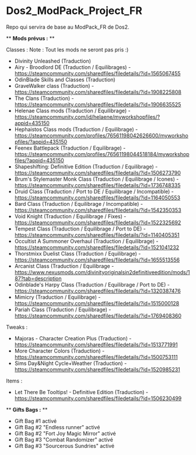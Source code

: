 # Dos2_ModPack_Project_FR

Repo qui servira de base au ModPack_FR de Dos2.

** **Mods prévus :** **

Classes :
Note : Tout les mods ne seront pas pris :)
- Divinity Unleashed (Traduction)
- Airy - Broodlord DE (Traduction / Equilibrages) - https://steamcommunity.com/sharedfiles/filedetails/?id=1565067455
- OdinBlade Skills and Classes (Traduction)
- GraveWalker class (Traduction) - https://steamcommunity.com/sharedfiles/filedetails/?id=1908225808
- The Clans (Traduction) - https://steamcommunity.com/sharedfiles/filedetails/?id=1906635525
- Helenae Class mods (Traduction / Equilibrage) - https://steamcommunity.com/id/helaene/myworkshopfiles/?appid=435150
- Hephaistos Class mods (Traduction / Equilibrage) - https://steamcommunity.com/profiles/76561198042626600/myworkshopfiles/?appid=435150
- Feenex Battlepack (Traduction / Equilibrage) - https://steamcommunity.com/profiles/76561198044518184/myworkshopfiles/?appid=435150
- Shapeshifting: Definitive Edition (Traduction / Equilibrage) - https://steamcommunity.com/sharedfiles/filedetails/?id=1506273790
- Brum's Stylemaster Monk Class (Traduction / Equilibrage / Icones) - https://steamcommunity.com/sharedfiles/filedetails/?id=1736748335
- Druid Class (Traduction / Port to DE / Equilibrage / Incompatible) - https://steamcommunity.com/sharedfiles/filedetails/?id=1164050553
- Bard Class (Traduction / Equilibrage / Incompatible) - https://steamcommunity.com/sharedfiles/filedetails/?id=1542350353
- Void Knight (Traduction / Equilibrage / Fixes) - https://steamcommunity.com/sharedfiles/filedetails/?id=1522325692
- Tempest Class (Traduction / Equilibrage / Port to DE) - https://steamcommunity.com/sharedfiles/filedetails/?id=1140405351
- Occultist A Summoner Overhaul (Traduction / Equilibrage) - https://steamcommunity.com/sharedfiles/filedetails/?id=1521041232
- Thorstmixx Duelist Class (Traduction / Equilibrage) - https://steamcommunity.com/sharedfiles/filedetails/?id=1655513556
- Arcanist Class (Traduction / Equilibrage - https://www.nexusmods.com/divinityoriginalsin2definitiveedition/mods/187?tab=description
- Odinblade's Harpy Class (Traduction / Equilibrage / Port to DE) - https://steamcommunity.com/sharedfiles/filedetails/?id=1320387476
- Mimicry (Traduction / Equilibrage) - https://steamcommunity.com/sharedfiles/filedetails/?id=1515000128
- Pariah Class (Traduction / Equilibrage) - https://steamcommunity.com/sharedfiles/filedetails/?id=1769408360




Tweaks :
- Majoras - Character Creation Plus (Traduction) - https://steamcommunity.com/sharedfiles/filedetails/?id=1513771991
- More Character Colors (Traduction) - https://steamcommunity.com/sharedfiles/filedetails/?id=1500753111
- Sims Day&Night Cycle+Weather (Traduction) - https://steamcommunity.com/sharedfiles/filedetails/?id=1520985231

Items :
- Let There Be Tooltips! - Definitive Edition (Traduction) - https://steamcommunity.com/sharedfiles/filedetails/?id=1506230499

** **Gifts Bags :** **

- Gift Bag #1 activé
- Gift Bag #2 "Endless runner" activé
- Gift Bag #2 "Fort Joy Magic Mirror" activé
- Gift Bag #3 "Combat Randomizer" activé
- Gift Bag #3 "Sourcerous Sundries" activé
